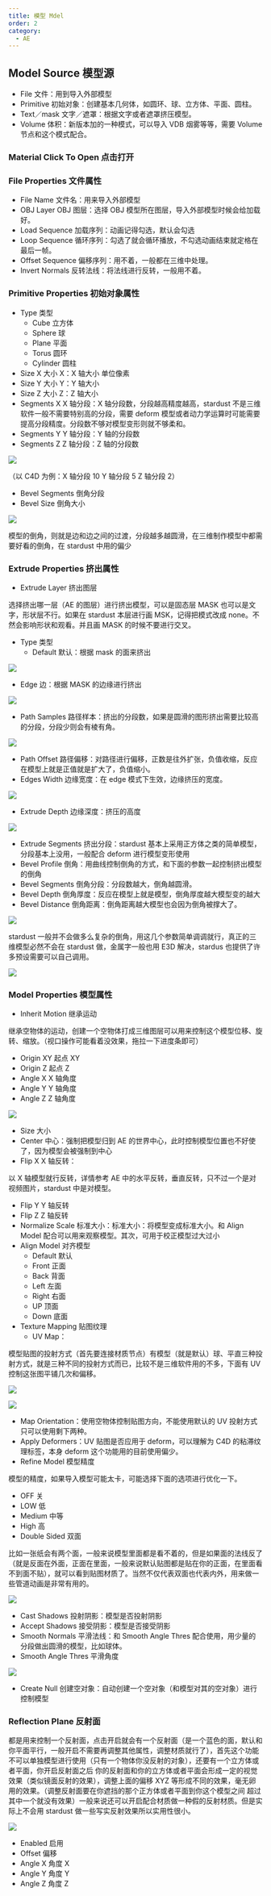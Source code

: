 ```yaml
---
title: 模型 Mdel
order: 2
category:
  - AE
---
```


## Model Source 模型源

- File 文件：用到导入外部模型
- Primitive 初始对象：创建基本几何体，如圆环、球、立方体、平面、圆柱。
- Text／mask 文字／遮罩：根据文字或者遮罩挤压模型。
- Volume 体积：新版本加的一种模式，可以导入 VDB 烟雾等等，需要 Volume 节点和这个模式配合。

### Material Click To Open 点击打开

### File Properties 文件属性

- File Name 文件名：用来导入外部模型
- OBJ Layer OBJ 图层：选择 OBJ 模型所在图层，导入外部模型时候会给加载好。
- Load Sequence 加载序列：动画记得勾选，默认会勾选
- Loop Sequence 循环序列：勾选了就会循环播放，不勾选动画结束就定格在最后一帧。
- Offset Sequence 偏移序列：用不着，一般都在三维中处理。
- Invert Normals 反转法线：将法线进行反转，一般用不着。

### Primitive Properties 初始对象属性

- Type 类型
  - Cube 立方体
  - Sphere 球
  - Plane 平面
  - Torus 圆环
  - Cylinder 圆柱
- Size X 大小 X：X 轴大小 单位像素
- Size Y 大小 Y：Y 轴大小
- Size Z 大小 Z：Z 轴大小
- Segments X X 轴分段：X 轴分段数，分段越高精度越高，stardust 不是三维软件一般不需要特别高的分段，需要 deform 模型或者动力学运算时可能需要提高分段精度。分段数不够对模型变形则就不够柔和。
- Segments Y Y 轴分段：Y 轴的分段数
- Segments Z Z 轴分段：Z 轴的分段数

![](http://cdn.yuelili.com/202121311427-6.png)

（以 C4D 为例：X 轴分段 10 Y 轴分段 5 Z 轴分段 2）

- Bevel Segments 倒角分段
- Bevel Size 倒角大小

![](http://cdn.yuelili.com/202121311428-x.png)

模型的倒角，则就是边和边之间的过渡，分段越多越圆滑，在三维制作模型中都需要好看的倒角，在 stardust 中用的偏少

### Extrude Properties 挤出属性

- Extrude Layer 挤出图层

选择挤出哪一层（AE 的图层）进行挤出模型，可以是固态层 MASK 也可以是文字，形状层不行。如果在 stardust 本层进行画 MSK，记得把模式改成 none。不然会影响形状和观看。并且画 MASK 的时候不要进行交叉。

- Type 类型
  - Default 默认：根据 mask 的面来挤出

![](http://cdn.yuelili.com/202121311430-9.png)

- Edge 边：根据 MASK 的边缘进行挤出

![](http://cdn.yuelili.com/202121311430-j.png)

- Path Samples 路径样本：挤出的分段数，如果是圆滑的图形挤出需要比较高的分段，分段少则会有棱有角。

![](http://cdn.yuelili.com/202121311431-l.png)

- Path Offset 路径偏移：对路径进行偏移，正数是往外扩张，负值收缩，反应在模型上就是正值就是扩大了，负值缩小。
- Edges Width 边缘宽度：在 edge 模式下生效，边缘挤压的宽度。

![](http://cdn.yuelili.com/202121311433-h.png)

- Extrude Depth 边缘深度：挤压的高度

![](http://cdn.yuelili.com/202121311432-1.png)

- Extrude Segments 挤出分段：stardust 基本上采用正方体之类的简单模型，分段基本上没用，一般配合 deform 进行模型变形使用
- Bevel Profile 倒角：用曲线控制倒角的方式，和下面的参数一起控制挤出模型的倒角
- Bevel Segments 倒角分段：分段数越大，倒角越圆滑。
- Bevel Depth 倒角厚度：反应在模型上就是模型，倒角厚度越大模型变的越大
- Bevel Distance 倒角距离：倒角距离越大模型也会因为倒角被撑大了。

![](http://cdn.yuelili.com/202121311436-w.png)

stardust 一般并不会做多么复杂的倒角，用这几个参数简单调调就行，真正的三维模型必然不会在 stardust 做，金属字一般也用 E3D 解决，stardus 也提供了许多预设需要可以自己调用。

![](http://cdn.yuelili.com/202121311437-e.png)

### Model Properties 模型属性

- Inherit Motion 继承运动

继承空物体的运动，创建一个空物体打成三维图层可以用来控制这个模型位移、旋转、缩放。（视口操作可能看着没效果，拖拉一下进度条即可）

- Origin XY 起点 XY
- Origin Z 起点 Z
- Angle X X 轴角度
- Angle Y Y 轴角度
- Angle Z Z 轴角度

![](http://cdn.yuelili.com/202121311438-B.png)

- Size 大小
- Center 中心：强制把模型归到 AE 的世界中心，此时控制模型位置也不好使了，因为模型会被强制到中心
- Flip X X 轴反转：

以 X 轴模型就行反转，详情参考 AE 中的水平反转，垂直反转，只不过一个是对视频图片，stardust 中是对模型。

- Flip Y Y 轴反转
- Flip Z Z 轴反转
- Normalize Scale 标准大小：标准大小：将模型变成标准大小。和 Align Model 配合可以用来观察模型。其次，可用于校正模型过大过小
- Align Model 对齐模型
  - Default 默认
  - Front 正面
  - Back 背面
  - Left 左面
  - Right 右面
  - UP 顶面
  - Down 底面
- Texture Mapping 贴图纹理
  - UV Map：

模型贴图的投射方式（首先要连接材质节点）有模型（就是默认）球、平直三种投射方式，就是三种不同的投射方式而已，比较不是三维软件用的不多，下面有 UV 控制这张图平铺几次和偏移。

![](http://cdn.yuelili.com/202121311442-3.png)

![](http://cdn.yuelili.com/202121311442-m.png)

- Map Orientation：使用空物体控制贴图方向，不能使用默认的 UV 投射方式只可以使用剩下两种。
- Apply Deformers：UV 贴图是否应用于 deform，可以理解为 C4D 的粘滞纹理标签，本身 deform 这个功能用的目前使用偏少。
- Refine Model 模型精度

模型的精度，如果导入模型可能太卡，可能选择下面的选项进行优化一下。

- OFF 关
- LOW 低
- Medium 中等
- High 高
- Double Sided 双面

比如一张纸会有两个面，一般来说模型里面都是看不着的，但是如果面的法线反了（就是反面在外面，正面在里面，一般来说默认贴图都是贴在你的正面，在里面看不到面不贴），就可以看到贴图材质了。当然不仅代表双面也代表内外，用来做一些管道动画是非常有用的。

![](https://cdn.yuelili.com/20211116162327.png)

- Cast Shadows 投射阴影：模型是否投射阴影
- Accept Shadows 接受阴影：模型是否接受阴影
- Smooth Normals 平滑法线：和 Smooth Angle Thres 配合使用，用少量的分段做出圆滑的模型，比如球体。
- Smooth Angle Thres 平滑角度

![](http://cdn.yuelili.com/202121311446-Z.png)

- Create Null 创建空对象：自动创建一个空对象（和模型对其的空对象）进行控制模型

### Reflection Plane 反射面

都是用来控制一个反射面，点击开启就会有一个反射面（是一个蓝色的面，默认和你平面平行，一般开启不需要再调整其他属性，调整材质就行了），首先这个功能不可以单独模型进行使用（只有一个物体你没反射的对象），还要有一个立方体或者平面，你开启反射面之后
你的反射面和你的立方体或者平面会形成一定的视觉效果（类似镜面反射的效果），调整上面的偏移 XYZ 等形成不同的效果，毫无卵用的效果。（调整反射面要在你遮挡的那个正方体或者平面到你这个模型之间
超过其中一个就没有效果）一般来说还可以开启配合材质做一种假的反射材质。但是实际上不会用 stardust 做一些写实反射效果所以实用性很小。

![](http://cdn.yuelili.com/202121311447-Y.png)

- Enabled 启用
- Offset 偏移
- Angle X 角度 X
- Angle Y 角度 Y
- Angle Z 角度 Z
